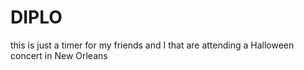# DIPLO
this is just a timer for my friends and I that are attending a Halloween concert in New Orleans 
